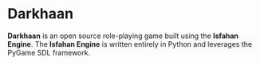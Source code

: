 # Darkhaan

**Darkhaan** is an open source role-playing game built using the **Isfahan Engine**. The **Isfahan Engine** is written entirely in Python and leverages the PyGame SDL framework.
